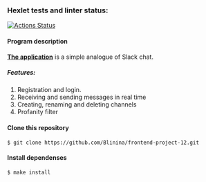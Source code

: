 ### Hexlet tests and linter status:
[![Actions Status](https://github.com/Blinina/frontend-project-12/workflows/hexlet-check/badge.svg)](https://github.com/Blinina/frontend-project-12/actions)

#### Program description

[**The application**](https://hidden-tor-59129.herokuapp.com/login) is a simple analogue of Slack chat.
##### Features:
  1. Registration and login.
  2. Receiving and sending messages in real time
  3. Creating, renaming and deleting channels 
  4. Profanity filter

#### Clone this repository

````
$ git clone https://github.com/Blinina/frontend-project-12.git
````
#### Install dependenses 

````
$ make install
````

